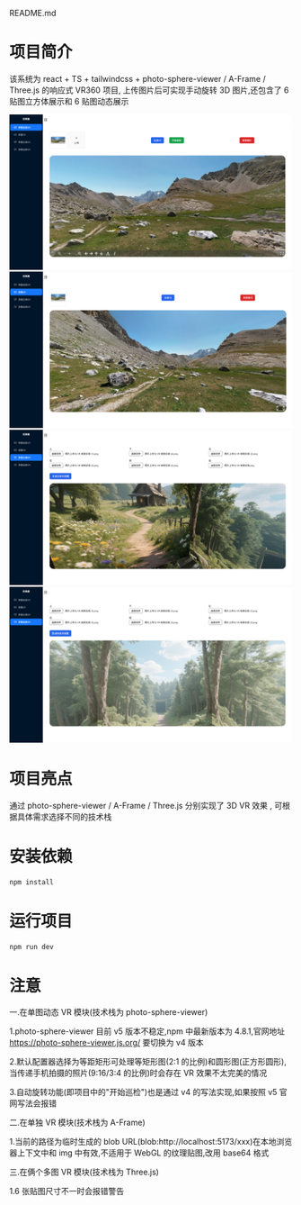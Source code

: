 README.md

# 项目简介

该系统为 react + TS + tailwindcss + photo-sphere-viewer / A-Frame / Three.js 的响应式 VR360 项目, 上传图片后可实现手动旋转 3D 图片,还包含了 6 贴图立方体展示和 6 贴图动态展示

<img src="./src/img/1.png" alt="示例图片" width="600">

<img src="./src/img/2.png" alt="示例图片" width="600">

<img src="./src/img/3.png" alt="示例图片" width="600">

<img src="./src/img/4.png" alt="示例图片" width="600">

# 项目亮点

通过 photo-sphere-viewer / A-Frame / Three.js 分别实现了 3D VR 效果 , 可根据具体需求选择不同的技术栈

# 安装依赖

```bash
npm install
```

# 运行项目

```bash
npm run dev
```

# 注意

一.在单图动态 VR 模块(技术栈为 photo-sphere-viewer)

1.photo-sphere-viewer 目前 v5 版本不稳定,npm 中最新版本为 4.8.1,官网地址 https://photo-sphere-viewer.js.org/ 要切换为 v4 版本

2.默认配置器选择为等距矩形可处理等矩形图(2:1 的比例)和圆形图(正方形圆形),当传递手机拍摄的照片(9:16/3:4 的比例)时会存在 VR 效果不太完美的情况

3.自动旋转功能(即项目中的"开始巡检")也是通过 v4 的写法实现,如果按照 v5 官网写法会报错

二.在单独 VR 模块(技术栈为 A-Frame)

1.当前的路径为临时生成的 blob URL(blob:http://localhost:5173/xxx)在本地浏览器上下文中和 img 中有效,不适用于 WebGL 的纹理贴图,改用 base64 格式

三.在俩个多图 VR 模块(技术栈为 Three.js)

1.6 张贴图尺寸不一时会报错警告
